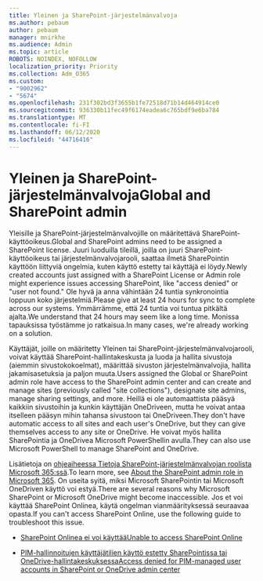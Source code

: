 ```yaml
---
title: Yleinen ja SharePoint-järjestelmänvalvoja
ms.author: pebaum
author: pebaum
manager: mnirkhe
ms.audience: Admin
ms.topic: article
ROBOTS: NOINDEX, NOFOLLOW
localization_priority: Priority
ms.collection: Adm_O365
ms.custom:
- "9002962"
- "5674"
ms.openlocfilehash: 231f302bd3f3655b1fe72518d71b14d464914ce0
ms.sourcegitcommit: 936330b11fec49f6174eadea6c765bdf9e6ba784
ms.translationtype: MT
ms.contentlocale: fi-FI
ms.lasthandoff: 06/12/2020
ms.locfileid: "44716416"
---
```

# <a name="global-and-sharepoint-admin"></a><span data-ttu-id="57475-102">Yleinen ja SharePoint-järjestelmänvalvoja</span><span class="sxs-lookup"><span data-stu-id="57475-102">Global and SharePoint admin</span></span>

<span data-ttu-id="57475-103">Yleisille ja SharePoint-järjestelmänvalvojille on määritettävä SharePoint-käyttöoikeus.</span><span class="sxs-lookup"><span data-stu-id="57475-103">Global and SharePoint admins need to be assigned a SharePoint license.</span></span> <span data-ttu-id="57475-104">Juuri luoduilla tileillä, joilla on juuri SharePoint-käyttöoikeus tai järjestelmänvalvojarooli, saattaa ilmetä SharePointin käyttöön liittyviä ongelmia, kuten käyttö estetty tai käyttäjä ei löydy.</span><span class="sxs-lookup"><span data-stu-id="57475-104">Newly created accounts just assigned with a SharePoint License or Admin role might experience issues accessing SharePoint, like "access denied" or "user not found."</span></span> <span data-ttu-id="57475-105">Ole hyvä ja anna vähintään 24 tuntia synkronointia loppuun koko järjestelmiä.</span><span class="sxs-lookup"><span data-stu-id="57475-105">Please give at least 24 hours for sync to complete across our systems.</span></span> <span data-ttu-id="57475-106">Ymmärrämme, että 24 tuntia voi tuntua pitkältä ajalta.</span><span class="sxs-lookup"><span data-stu-id="57475-106">We understand that 24 hours may seem like a long time.</span></span> <span data-ttu-id="57475-107">Monissa tapauksissa työstämme jo ratkaisua.</span><span class="sxs-lookup"><span data-stu-id="57475-107">In many cases, we're already working on a solution.</span></span>

<span data-ttu-id="57475-108">Käyttäjät, joille on määritetty Yleinen tai SharePoint-järjestelmänvalvojarooli, voivat käyttää SharePoint-hallintakeskusta ja luoda ja hallita sivustoja (aiemmin sivustokokoelmat), määrittää sivuston järjestelmänvalvojia, hallita jakamisasetuksia ja paljon muuta.</span><span class="sxs-lookup"><span data-stu-id="57475-108">Users assigned the Global or SharePoint admin role have access to the SharePoint admin center and can create and manage sites (previously called "site collections"), designate site admins, manage sharing settings, and more.</span></span> <span data-ttu-id="57475-109">Heillä ei ole automaattista pääsyä kaikkiin sivustoihin ja kunkin käyttäjän OneDriveen, mutta he voivat antaa itselleen pääsyn mihin tahansa sivustoon tai OneDriveen.</span><span class="sxs-lookup"><span data-stu-id="57475-109">They don't have automatic access to all sites and each user's OneDrive, but they can give themselves access to any site or OneDrive.</span></span> <span data-ttu-id="57475-110">He voivat myös hallita SharePointia ja OneDrivea Microsoft PowerShellin avulla.</span><span class="sxs-lookup"><span data-stu-id="57475-110">They can also use Microsoft PowerShell to manage SharePoint and OneDrive.</span></span>

<span data-ttu-id="57475-111">Lisätietoja on [ohjeaiheessa Tietoja SharePoint-järjestelmänvalvojan roolista Microsoft 365:ssä](https://docs.microsoft.com/sharepoint/sharepoint-admin-role).</span><span class="sxs-lookup"><span data-stu-id="57475-111">To learn more, see [About the SharePoint admin role in Microsoft 365](https://docs.microsoft.com/sharepoint/sharepoint-admin-role).</span></span>
<span data-ttu-id="57475-112">On useita syitä, miksi Microsoft SharePointin tai Microsoft OneDriven käyttö voi estyä.</span><span class="sxs-lookup"><span data-stu-id="57475-112">There are several reasons why Microsoft SharePoint or Microsoft OneDrive might become inaccessible.</span></span> <span data-ttu-id="57475-113">Jos et voi käyttää SharePoint Onlinea, käytä ongelman vianmäärityksessä seuraavaa opasta.</span><span class="sxs-lookup"><span data-stu-id="57475-113">If you can't access SharePoint Online, use the following guide to troubleshoot this issue.</span></span>

- [<span data-ttu-id="57475-114">SharePoint Onlinea ei voi käyttää</span><span class="sxs-lookup"><span data-stu-id="57475-114">Unable to access SharePoint Online</span></span>](https://docs.microsoft.com/sharepoint/troubleshoot/sharing-and-permissions/sharepoint-online-inaccessible)

- [<span data-ttu-id="57475-115">PIM-hallinnoitujen käyttäjätilien käyttö estetty SharePointissa tai OneDrive-hallintakeskuksessa</span><span class="sxs-lookup"><span data-stu-id="57475-115">Access denied for PIM-managed user accounts in SharePoint or OneDrive admin center</span></span>](https://docs.microsoft.com/sharepoint/troubleshoot/administration/access-denied-to-pim-user-accounts)